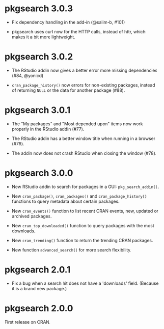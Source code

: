 
# pkgsearch 3.0.3

* Fix dependency handling in the add-in (@salim-b, #101)

* pkgsearch uses curl now for the HTTP calls, instead of httr, which makes
  it a bit more lightweight.

# pkgsearch 3.0.2

* The RStudio addin now gives a better error more missing dependencies
  (#84, @yonicd)

* `cran_package_history()` now errors for non-existing packages, instead
  of returning `NULL` or the data for another package (#88).

# pkgsearch 3.0.1

* The "My packages" and "Most depended upon" items now work properly
  in the RStudio addin (#77).

* The RStudio addin has a better window title when running in a
  browser (#79).

* The addin now does not crash RStudio when closing the window (#78).

# pkgsearch 3.0.0

* New RStudio addin to search for packages in a GUI:
  `pkg_search_addin()`.

* New `cran_package()`, `cran_packages()` and `cran_package_history()`
  functions to query metadata about certain packages.

* New `cran_events()` function to list recent CRAN events, new, updated
  or archived packages.
    
* New `cran_top_downloaded()` function to query packages with the most
  downloads.

* New `cran_trending()` function to return the trending CRAN packages.

* New function `advanced_search()` for more search flexibility.

# pkgsearch 2.0.1

* Fix a bug when a search hit does not have a 'downloads' field.
  (Because it is a brand new package.)

# pkgsearch 2.0.0

First release on CRAN.
